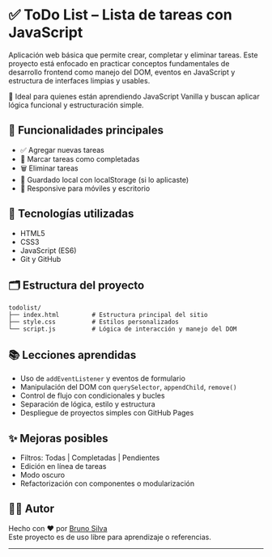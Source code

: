 # ✅ ToDo List – Lista de tareas con JavaScript

Aplicación web básica que permite crear, completar y eliminar tareas. Este proyecto está enfocado en practicar conceptos fundamentales de desarrollo frontend como manejo del DOM, eventos en JavaScript y estructura de interfaces limpias y usables.

📌 Ideal para quienes están aprendiendo JavaScript Vanilla y buscan aplicar lógica funcional y estructuración simple.

## 🚀 Funcionalidades principales

- ✅ Agregar nuevas tareas
- 🔁 Marcar tareas como completadas
- 🗑️ Eliminar tareas
- 💾 Guardado local con localStorage (si lo aplicaste)
- 📱 Responsive para móviles y escritorio

## 🧠 Tecnologías utilizadas

- HTML5
- CSS3
- JavaScript (ES6)
- Git y GitHub

## 🗂️ Estructura del proyecto

```plaintext
todolist/
├── index.html         # Estructura principal del sitio
├── style.css          # Estilos personalizados
└── script.js          # Lógica de interacción y manejo del DOM
```
## 📚 Lecciones aprendidas

- Uso de `addEventListener` y eventos de formulario
- Manipulación del DOM con `querySelector`, `appendChild`, `remove()`
- Control de flujo con condicionales y bucles
- Separación de lógica, estilo y estructura
- Despliegue de proyectos simples con GitHub Pages

## ✨ Mejoras posibles

- Filtros: Todas | Completadas | Pendientes
- Edición en línea de tareas
- Modo oscuro
- Refactorización con componentes o modularización

## 👨‍💻 Autor

Hecho con ❤️ por [Bruno Silva](https://github.com/BrunoS1lva)  
Este proyecto es de uso libre para aprendizaje o referencias.

---

